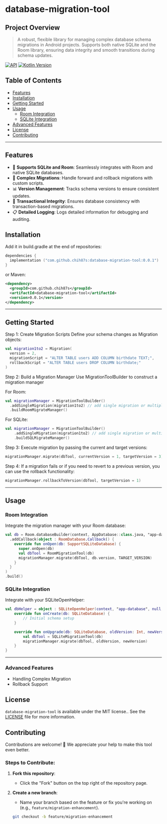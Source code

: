 # database-migration-tool

## Project Overview
> A robust, flexible library for managing complex database schema migrations in Android projects.
> Supports both native SQLite and the Room library, ensuring data integrity and smooth transitions during schema updates.

[![API](https://img.shields.io/badge/API-29%2B-yellow.svg?style=flat)](https://developer.android.com/about/versions/10)
[![Kotlin Version](https://img.shields.io/badge/Kotlin-2.0.21-blue.svg)](https://kotlinlang.org)

## Table of Contents
- [Features](#features)
- [Installation](#installation)
- [Getting Started](#getting-started)
- [Usage](#usage)
  - [Room Integration](#room-integration)
  - [SQLite Integration](#sqlite-integration)
- [Advanced Features](#advanced-features)
- [License](#license)
- [Contributing](#contributing)
  
---

## Features
- 🚀 **Supports SQLite and Room**: Seamlessly integrates with Room and native SQLite databases.
- 🔄 **Complex Migrations**: Handle forward and rollback migrations with custom scripts.
- 📊 **Version Management**: Tracks schema versions to ensure consistent updates.
- 🔐 **Transactional Integrity**: Ensures database consistency with transaction-based migrations.
- 📋 **Detailed Logging**: Logs detailed information for debugging and auditing.

## Installation
Add it in build.gradle at the end of repositories:

```Kotlin DSL
dependencies {
  implementation ("com.github.chih87s:database-migration-tool:0.0.1")
}
```
or Maven:
```xml
<dependency>
  <groupId>com.github.chih87s</groupId>
  <artifactId>database-migration-tool</artifactId>
  <version>0.0.1</version>
</dependency>
```

---

## Getting Started
Step 1: Create Migration Scripts
Define your schema changes as Migration objects:
```kotlin
val migration1to2 = Migration(
  version = 2,
  migrationScript = "ALTER TABLE users ADD COLUMN birthdate TEXT;",
  rollbackScript = "ALTER TABLE users DROP COLUMN birthdate;"
)
```

Step 2: Build a Migration Manager
Use MigrationToolBuilder to construct a migration manager

For Room:
```kotlin
val migrationManager = MigrationToolBuilder()
  .addSingleMigration(migration1to2) // add single migration or multiple migrations
  .buildRoomMigrateManager()
```

For SQLite:
```kotlin
val migrationManager = MigrationToolBuilder()
    .addSingleMigration(migration1to2) // add single migration or multiple migrations
    .buildSQLMigrateManager()
```

Step 3: Execute migration by passing the current and target versions:
```kotlin
migrationManager.migrate(dbTool, currentVersion = 1, targetVersion = 3)
```

Step 4: If a migration fails or if you need to revert to a previous version, you can use the rollback functionality:
```kotlin
migrationManager.rollbackToVersion(dbTool, targetVersion = 1)
```
---

## Usage
### Room Integration
Integrate the migration manager with your Room database:
```kotlin
val db = Room.databaseBuilder(context, AppDatabase::class.java, "app-database")
  .addCallback(object : RoomDatabase.Callback() {
    override fun onOpen(db: SupportSQLiteDatabase) {
      super.onOpen(db)
      val dbTool = RoomMigrationTool(db)
      migrationManager.migrate(dbTool, db.version, TARGET_VERSION)
    }
  }
)
.build()
```

### SQLite Integration
Integrate with your SQLiteOpenHelper:
```kotlin
val dbHelper = object : SQLiteOpenHelper(context, "app-database", null, 2) {
    override fun onCreate(db: SQLiteDatabase) {
        // Initial schema setup
    }

    override fun onUpgrade(db: SQLiteDatabase, oldVersion: Int, newVersion: Int) {
        val dbTool = SQLiteMigrationTool(db)
        migrationManager.migrate(dbTool, oldVersion, newVersion)
    }
}
```
---

### Advanced Features
- Handling Complex Migration
- Rollback Support

## License
`database-migration-tool` is available under the MIT license.. See the [LICENSE](https://github.com/chih87s/database-migration-tool/blob/main/LICENSE) file for more information.

## Contributing
Contributions are welcome! 🎉 We appreciate your help to make this tool even better.

### Steps to Contribute:

1. **Fork this repository**:
   - Click the "Fork" button on the top right of the repository page.

2. **Create a new branch**:
   - Name your branch based on the feature or fix you're working on (e.g., `feature/migration-enhancement`).

   ```bash
   git checkout -b feature/migration-enhancement
